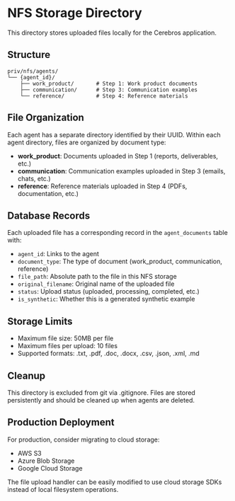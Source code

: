 # NFS Storage Directory

This directory stores uploaded files locally for the Cerebros application.

## Structure

```
priv/nfs/agents/
└── {agent_id}/
    ├── work_product/       # Step 1: Work product documents
    ├── communication/      # Step 3: Communication examples
    └── reference/          # Step 4: Reference materials
```

## File Organization

Each agent has a separate directory identified by their UUID. Within each agent directory, files are organized by document type:

- **work_product**: Documents uploaded in Step 1 (reports, deliverables, etc.)
- **communication**: Communication examples uploaded in Step 3 (emails, chats, etc.)
- **reference**: Reference materials uploaded in Step 4 (PDFs, documentation, etc.)

## Database Records

Each uploaded file has a corresponding record in the `agent_documents` table with:
- `agent_id`: Links to the agent
- `document_type`: The type of document (work_product, communication, reference)
- `file_path`: Absolute path to the file in this NFS storage
- `original_filename`: Original name of the uploaded file
- `status`: Upload status (uploaded, processing, completed, etc.)
- `is_synthetic`: Whether this is a generated synthetic example

## Storage Limits

- Maximum file size: 50MB per file
- Maximum files per upload: 10 files
- Supported formats: .txt, .pdf, .doc, .docx, .csv, .json, .xml, .md

## Cleanup

This directory is excluded from git via .gitignore. Files are stored persistently and should be cleaned up when agents are deleted.

## Production Deployment

For production, consider migrating to cloud storage:
- AWS S3
- Azure Blob Storage
- Google Cloud Storage

The file upload handler can be easily modified to use cloud storage SDKs instead of local filesystem operations.
